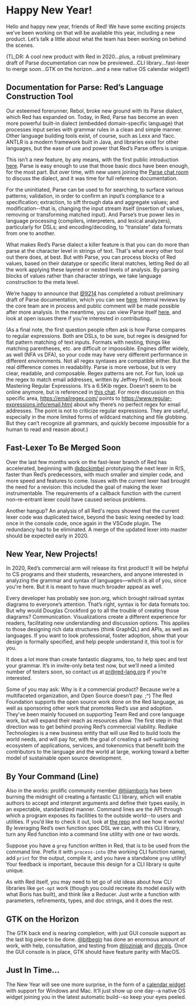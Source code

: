 # Happy New Year!

Hello and happy new year, friends of Red! We have some exciting projects we’ve been working on that will be available this year, including a new product. Let’s talk a little about what the team has been working on behind the scenes.

(TL;DR: A cool new product with Red in 2020...plus, a robust preliminary draft of Parse documentation can now be previewed...CLI library...fast-lexer to merge soon...GTK on the horizon...and a new native OS calendar widget!)

## Documentation for Parse: Red’s Language Construction Tool

Our esteemed forerunner, Rebol, broke new ground with its Parse dialect, which Red has expanded on. Today, in Red, Parse has become an even more powerful built-in dialect (embedded domain-specific language) that processes input series with grammar rules in a clean and simple manner. Other language building tools exist, of course, such as Lexx and Yacc. ANTLR is a modern framework built in Java, and libraries exist for other languages, but the ease of use and power that Red’s Parse offers is unique.

This isn’t a new feature, by any means, with the first public introduction [here](https://www.red-lang.org/2013/11/041-introducing-parse.html). Parse is easy enough to use that those basic docs have been enough, for the most part. But over time, with new users joining the [Parse chat room](https://gitter.im/red/parse) to discuss the dialect, and it was time for full reference documentation.

For the uninitiated, Parse can be used to for searching, to surface various patterns; validation, in order to confirm an input’s compliance to a specification; extraction, to sift through data and aggregate values; and modification--that is, changing the input stream itself (insertion of values, removing or transforming matched input). And Parse’s true power lies in language processing (compilers, interpreters, and lexical analyzers), particularly for DSLs; and encoding/decoding, to “translate” data formats from one to another.

What makes Red’s Parse dialect a killer feature is that you can do more than parse at the character level in strings of text. That's what every other tool out there does, at best. But with Parse, you can process blocks of Red values, based on their datatype or specific literal matches, letting Red do all the work applying these layered or nested levels of analysis. By parsing blocks of values rather than character strings, we take language construction to the meta level.

We’re happy to announce that [@9214](https://github.com/9214) has completed a robust preliminary draft of Parse documentation, which you can see [here](https://github.com/red/docs/pull/204). Internal reviews by the core team are in process and public comment will be made possible after more analysis. In the meantime, you can view Parse itself [here](https://github.com/red/red/blob/master/runtime/parse.reds), and look at open issues there if you’re interested in contributing.

(As a final note, the first question people often ask is how Parse compares to regular expressions. Both are DSLs, to be sure, but regex is designed for flat pattern matching of text inputs. Formats with nesting, things like matching parentheses, etc. are difficult or impossible. Engines differ widely, as well (NFA vs DFA), so your code may have very different performance in different environments. Not all regex syntaxes are compatible either. But the real difference comes in readability. Parse is more verbose, but is very clear, readable, and composable. Regex patterns are not. For fun, look up the regex to match email addresses, written by Jeffrey Friedl, in his book Mastering Regular Expressions. It’s a 6.5Kib regex. Doesn’t seem to be online anymore, but is referenced in [this chat](https://stackoverflow.com/questions/201323/how-to-validate-an-email-address-using-a-regular-expression/). For more discussion on this specific area, https://emailregex.com/ points to https://www.regular-expressions.info/email.html about why there’s no perfect regex for email addresses. The point is not to criticize regular expressions. They are useful, especially in the more limited forms of wildcard matching and file globbing. But they can’t recognize all grammars, and quickly become impossible for a human to read and reason about.)

## Fast-Lexer To Be Merged Soon

Over the last few months work on the fast-lexer branch of Red has accelerated, beginning with [@dockimbel](https://github.com/dockimbel) prototyping the next lexer in R/S, faster than Red’s predecessors, with much smaller and simpler code, and more speed and features to come. Issues with the current lexer had brought the need for a revision: this included the goal of making the lexer instrumentable. The requirements of a callback function with the current non-re-entrant lexer could have caused serious problems.

Another hangup? An analysis of all Red's repos showed that the current lexer code was duplicated twice, beyond the basic lexing needed by load: once in the console code, once again in the VSCode plugin. The redundancy had to be eliminated. A merge of the updated lexer into master should be expected early in 2020.

## New Year, New Projects! 

In 2020, Red’s commercial arm will release its first product! It will be helpful to CS programs and their students, researchers, and anyone interested in analyzing the grammar and syntax of languages—which is all of you, since you're here. But it is meant to have much broader appeal as well.

Every developer has probably see json.org, which brought railroad syntax diagrams to everyone’s attention. That’s right, syntax is for data formats too. But why would Douglas Crockford go to all the trouble of creating those diagrams? Communication. Visualizations create a different experience for readers, facilitating new understanding and discussion options. This applies to those designing rich data structures (think GraphQL) and APIs, as well as languages. If you want to look professional, foster adoption, show that your design is formally specified, and help people understand it, this tool is for you.

It does a lot more than create fantastic diagrams, too, to help spec and test your grammar. It’s in invite-only beta test now, but we’ll need a limited number of testers soon, so contact us at pr@red-lang.org if you’re interested.

Some of you may ask: Why is it a commercial product? Because we’re a multifaceted organization, and Open Source doesn’t pay. ;^) The Red Foundation supports the open source work done on the Red language, as well as sponsoring other work that promotes Red’s use and adoption. They’ve been mainly focused on supporting Team Red and core language work, but will expand their reach as resources allow. The first step in that direction was to get behind proving Red’s commercial viability. Redlake Technologies is a new business entity that will use Red to build tools the world needs, and will pay for, with the goal of creating a self-sustaining ecosystem of applications, services, and tokenomics that benefit both the contributors to the language and the world at large, working toward a better model of sustainable open source development.

## By Your Command (Line)

Also in the works: prolific community member [@hiiamboris](http://hiiamboris/) has been burning the midnight oil creating a fantastic CLI library, which will enable authors to accept and interpret arguments and define their types easily, in an expectable, standardized manner. Command lines are the API through which a program exposes its facilities to the outside world--to users and utilities. If you’d like to check it out, look at [the repo](https://gitlab.com/hiiamboris/red-cli/) and see how it works! By leveraging Red’s own function spec DSL we can, with this CLI library, turn any Red function into a command line utility with one or two words.

Suppose you have a `grep` function written in Red, that is to be used from the command line. Prefix it with `process-into` (the working CLI function name), add `print` for the output, compile it, and you have a standalone `grep` utility! Your feedback is important, because this design for a CLI library is quite unique.

As with Red itself, you may need to let go of old ideas about how CLI libraries like `get-opt` work (though you could recreate its model easily with what Boris has built), and think like a Reducer. Just write a function with parameters, refinements, types, and doc strings, and it does the rest.

## GTK on the Horizon 

The GTK back end is nearing completion, with just GUI console support as the last big piece to be done. [@bitbegin](https://github.com/bitbegin) has done an enormous amount of work, with help, consultation, and testing from [@loziniak](https://github.com/loziniak) and [@rcqls](https://github.com/rcqls). Once the GUI console is in place, GTK should have feature parity with MacOS.

## Just In Time… 

The New Year will see one more surprise, in the form of a [calendar widget](https://github.com/9214/red/tree/calendar) with support for Windows and Mac. It’ll just show up one day--a native OS widget joining you in the latest automatic build--so keep your eyes peeled. 